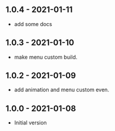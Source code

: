 ## 1.0.4 - 2021-01-11
- add some docs

## 1.0.3 - 2021-01-10
- make menu custom  build.


## 1.0.2 - 2021-01-09
- add animation and menu custom even.

## 1.0.0 - 2021-01-08
- Initial version


